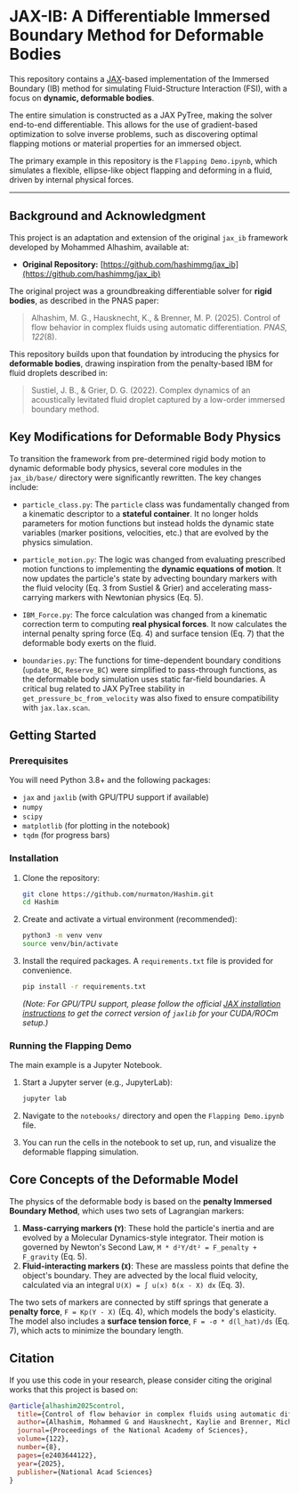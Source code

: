 # JAX-IB: A Differentiable Immersed Boundary Method for Deformable Bodies

This repository contains a [JAX](https://github.com/google/jax)-based implementation of the Immersed Boundary (IB) method for simulating Fluid-Structure Interaction (FSI), with a focus on **dynamic, deformable bodies**.

The entire simulation is constructed as a JAX PyTree, making the solver end-to-end differentiable. This allows for the use of gradient-based optimization to solve inverse problems, such as discovering optimal flapping motions or material properties for an immersed object.

The primary example in this repository is the `Flapping Demo.ipynb`, which simulates a flexible, ellipse-like object flapping and deforming in a fluid, driven by internal physical forces.

<!-- Recommendation: Create a GIF of your flapping demo notebook output and replace this comment with the markdown for it! Example: ![Flapping Demo GIF](path/to/your/demo.gif) -->

---

## Background and Acknowledgment

This project is an adaptation and extension of the original `jax_ib` framework developed by Mohammed Alhashim, available at:
*   **Original Repository:** [https://github.com/hashimmg/jax_ib](https://github.com/hashimmg/jax_ib)

The original project was a groundbreaking differentiable solver for **rigid bodies**, as described in the PNAS paper:
> Alhashim, M. G., Hausknecht, K., & Brenner, M. P. (2025). Control of flow behavior in complex fluids using automatic differentiation. *PNAS, 122*(8).

This repository builds upon that foundation by introducing the physics for **deformable bodies**, drawing inspiration from the penalty-based IBM for fluid droplets described in:
> Sustiel, J. B., & Grier, D. G. (2022). Complex dynamics of an acoustically levitated fluid droplet captured by a low-order immersed boundary method.

## Key Modifications for Deformable Body Physics

To transition the framework from pre-determined rigid body motion to dynamic deformable body physics, several core modules in the `jax_ib/base/` directory were significantly rewritten. The key changes include:

*   `particle_class.py`: The `particle` class was fundamentally changed from a kinematic descriptor to a **stateful container**. It no longer holds parameters for motion functions but instead holds the dynamic state variables (marker positions, velocities, etc.) that are evolved by the physics simulation.

*   `particle_motion.py`: The logic was changed from evaluating prescribed motion functions to implementing the **dynamic equations of motion**. It now updates the particle's state by advecting boundary markers with the fluid velocity (Eq. 3 from Sustiel & Grier) and accelerating mass-carrying markers with Newtonian physics (Eq. 5).

*   `IBM_Force.py`: The force calculation was changed from a kinematic correction term to computing **real physical forces**. It now calculates the internal penalty spring force (Eq. 4) and surface tension (Eq. 7) that the deformable body exerts on the fluid.

*   `boundaries.py`: The functions for time-dependent boundary conditions (`update_BC`, `Reserve_BC`) were simplified to pass-through functions, as the deformable body simulation uses static far-field boundaries. A critical bug related to JAX PyTree stability in `get_pressure_bc_from_velocity` was also fixed to ensure compatibility with `jax.lax.scan`.

## Getting Started

### Prerequisites

You will need Python 3.8+ and the following packages:
*   `jax` and `jaxlib` (with GPU/TPU support if available)
*   `numpy`
*   `scipy`
*   `matplotlib` (for plotting in the notebook)
*   `tqdm` (for progress bars)

### Installation

1.  Clone the repository:
    ```bash
    git clone https://github.com/nurmaton/Hashim.git
    cd Hashim
    ```

2.  Create and activate a virtual environment (recommended):
    ```bash
    python3 -m venv venv
    source venv/bin/activate
    ```

3.  Install the required packages. A `requirements.txt` file is provided for convenience.
    ```bash
    pip install -r requirements.txt
    ```
    *(Note: For GPU/TPU support, please follow the official [JAX installation instructions](https://github.com/google/jax#installation) to get the correct version of `jaxlib` for your CUDA/ROCm setup.)*

### Running the Flapping Demo

The main example is a Jupyter Notebook.

1.  Start a Jupyter server (e.g., JupyterLab):
    ```bash
    jupyter lab
    ```

2.  Navigate to the `notebooks/` directory and open the `Flapping Demo.ipynb` file.

3.  You can run the cells in the notebook to set up, run, and visualize the deformable flapping simulation.

## Core Concepts of the Deformable Model

The physics of the deformable body is based on the **penalty Immersed Boundary Method**, which uses two sets of Lagrangian markers:

1.  **Mass-carrying markers (`Y`)**: These hold the particle's inertia and are evolved by a Molecular Dynamics-style integrator. Their motion is governed by Newton's Second Law, `M * d²Y/dt² = F_penalty + F_gravity` (Eq. 5).
2.  **Fluid-interacting markers (`X`)**: These are massless points that define the object's boundary. They are advected by the local fluid velocity, calculated via an integral `U(X) = ∫ u(x) δ(x - X) dx` (Eq. 3).

The two sets of markers are connected by stiff springs that generate a **penalty force**, `F = Kp(Y - X)` (Eq. 4), which models the body's elasticity. The model also includes a **surface tension force**, `F = -σ * d(l_hat)/ds` (Eq. 7), which acts to minimize the boundary length.

## Citation

If you use this code in your research, please consider citing the original works that this project is based on:

```bibtex
@article{alhashim2025control,
  title={Control of flow behavior in complex fluids using automatic differentiation},
  author={Alhashim, Mohammed G and Hausknecht, Kaylie and Brenner, Michael P},
  journal={Proceedings of the National Academy of Sciences},
  volume={122},
  number={8},
  pages={e2403644122},
  year={2025},
  publisher={National Acad Sciences}
}
